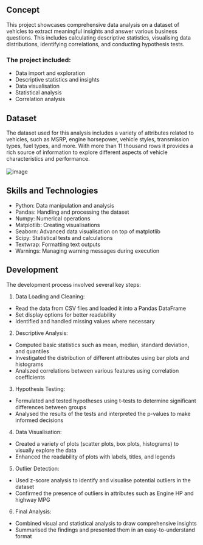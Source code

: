 ## Concept
This project showcases comprehensive data analysis on a dataset of vehicles to extract meaningful insights and answer various business questions. This includes calculating descriptive statistics, visualising data distributions, identifying correlations, and conducting hypothesis tests.

### The project included:
- Data import and exploration
- Descriptive statistics and insights
- Data visualisation
- Statistical analysis
- Correlation analysis

## Dataset
The dataset used for this analysis includes a variety of attributes related to vehicles, such as MSRP, engine horsepower, vehicle styles, transmission types, fuel types, and more. With more than 11 thousand rows it provides a rich source of information to explore different aspects of vehicle characteristics and performance.<br/>
<br/>![image](https://github.com/user-attachments/assets/70fd25bd-41d0-44ee-a5c9-6009820563d3)

## Skills and Technologies
- Python: Data manipulation and analysis
- Pandas: Handling and processing the dataset
- Numpy: Numerical operations
- Matplotlib: Creating visualisations
- Seaborn: Advanced data visualisation on top of matplotlib
- Scipy: Statistical tests and calculations
- Textwrap: Formatting text outputs
- Warnings: Managing warning messages during execution

## Development
The development process involved several key steps:

1. Data Loading and Cleaning:
- Read the data from CSV files and loaded it into a Pandas DataFrame
- Set display options for better readability
- Identified and handled missing values where necessary

2. Descriptive Analysis:

- Computed basic statistics such as mean, median, standard deviation, and quantiles
- Investigated the distribution of different attributes using bar plots and histograms
- Analszed correlations between various features using correlation coefficients

3. Hypothesis Testing:

- Formulated and tested hypotheses using t-tests to determine significant differences between groups
- Analysed the results of the tests and interpreted the p-values to make informed decisions

4. Data Visualisation:

- Created a variety of plots (scatter plots, box plots, histograms) to visually explore the data
- Enhanced the readability of plots with labels, titles, and legends

5. Outlier Detection:

- Used z-score analysis to identify and visualise potential outliers in the dataset
- Confirmed the presence of outliers in attributes such as Engine HP and highway MPG

6. Final Analysis:

- Combined visual and statistical analysis to draw comprehensive insights
- Summarised the findings and presented them in an easy-to-understand format
